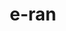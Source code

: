 ---
title: e-ran
category: Web Design
category_slug: web-design
type: content
image: images/works/work3.jpg
button_url: https://e-ran.app/
---